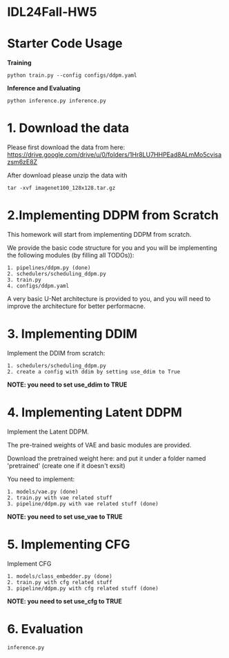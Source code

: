 # IDL24Fall-HW5

# Starter Code Usage

**Training**

```
python train.py --config configs/ddpm.yaml
```

**Inference and Evaluating**

```
python inference.py inference.py
```

# 1. Download the data

Please first download the data from here: https://drive.google.com/drive/u/0/folders/1Hr8LU7HHPEad8ALmMo5cvisazsm6zE8Z

After download please unzip the data with

```
tar -xvf imagenet100_128x128.tar.gz
```

# 2.Implementing DDPM from Scratch

This homework will start from implementing DDPM from scratch.

We provide the basic code structure for you and you will be implementing the following modules (by filling all TODOs)):

```
1. pipelines/ddpm.py (done)
2. schedulers/scheduling_ddpm.py
3. train.py
4. configs/ddpm.yaml
```

A very basic U-Net architecture is provided to you, and you will need to improve the architecture for better performacne.

# 3. Implementing DDIM

Implement the DDIM from scratch:

```
1. schedulers/scheduling_ddpm.py
2. create a config with ddim by setting use_ddim to True
```

**NOTE: you need to set use_ddim to TRUE**

# 4. Implementing Latent DDPM

Implement the Latent DDPM.

The pre-trained weights of VAE and basic modules are provided. 

Download the pretrained weight here: and put it under a folder named 'pretrained' (create one if it doesn't exsit)

You need to implement:

```
1. models/vae.py (done)
2. train.py with vae related stuff
3. pipeline/ddpm.py with vae related stuff (done)
```

**NOTE: you need to set use_vae to TRUE**

# 5. Implementing CFG

Implement CFG

```
1. models/class_embedder.py (done)
2. train.py with cfg related stuff
3. pipeline/ddpm.py with cfg related stuff (done)
```

**NOTE: you need to set use_cfg to TRUE**

# 6. Evaluation

```
inference.py
```
